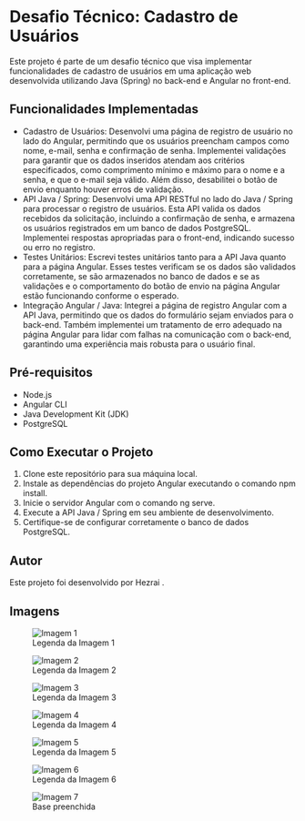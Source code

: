  <!DOCTYPE html>
<html lang="en">
<head>
  <meta charset="UTF-8">
  <meta name="viewport" content="width=device-width, initial-scale=1.0">
  <title>Desafio Técnico: Cadastro de Usuários</title>
</head>
<body>
  <h1>Desafio Técnico: Cadastro de Usuários</h1>
  <p>Este projeto é parte de um desafio técnico que visa implementar funcionalidades de cadastro de usuários em uma aplicação web desenvolvida utilizando Java (Spring) no back-end e Angular no front-end.</p>
  <h2>Funcionalidades Implementadas</h2>
  <ul>
    <li>Cadastro de Usuários: Desenvolvi uma página de registro de usuário no lado do Angular, permitindo que os usuários preencham campos como nome, e-mail, senha e confirmação de senha. Implementei validações para garantir que os dados inseridos atendam aos critérios especificados, como comprimento mínimo e máximo para o nome e a senha, e que o e-mail seja válido. Além disso, desabilitei o botão de envio enquanto houver erros de validação.</li>
    <li>API Java / Spring: Desenvolvi uma API RESTful no lado do Java / Spring para processar o registro de usuários. Esta API valida os dados recebidos da solicitação, incluindo a confirmação de senha, e armazena os usuários registrados em um banco de dados PostgreSQL. Implementei respostas apropriadas para o front-end, indicando sucesso ou erro no registro.</li>
    <li>Testes Unitários: Escrevi testes unitários tanto para a API Java quanto para a página Angular. Esses testes verificam se os dados são validados corretamente, se são armazenados no banco de dados e se as validações e o comportamento do botão de envio na página Angular estão funcionando conforme o esperado.</li>
    <li>Integração Angular / Java: Integrei a página de registro Angular com a API Java, permitindo que os dados do formulário sejam enviados para o back-end. Também implementei um tratamento de erro adequado na página Angular para lidar com falhas na comunicação com o back-end, garantindo uma experiência mais robusta para o usuário final.</li>
  </ul>
  <h2>Pré-requisitos</h2>
  <ul>
    <li>Node.js</li>
    <li>Angular CLI</li>
    <li>Java Development Kit (JDK)</li>
    <li>PostgreSQL</li>
  </ul>
  <h2>Como Executar o Projeto</h2>
  <ol>
    <li>Clone este repositório para sua máquina local.</li>
    <li>Instale as dependências do projeto Angular executando o comando npm install.</li>
    <li>Inicie o servidor Angular com o comando ng serve.</li>
    <li>Execute a API Java / Spring em seu ambiente de desenvolvimento.</li>
    <li>Certifique-se de configurar corretamente o banco de dados PostgreSQL.</li>
  </ol>
  <h2>Autor</h2>
  <p>Este projeto foi desenvolvido por Hezrai .</p>
  <h2>Imagens</h2>
  <figure>
    <img src="[https://ibb.co/sFTKSHC](https://i.ibb.co/RCX3nyN/base-Cadastrado-Sucesso.png)" alt="Imagem 1">
    <figcaption>Legenda da Imagem 1</figcaption>
  </figure>
  <figure>
    <img src="[https://via.placeholder.com/150](https://ibb.co/sFTKSHC)" alt="Imagem 2">
    <figcaption>Legenda da Imagem 2</figcaption>
  </figure>
  <figure>
    <img src="https://via.placeholder.com/150" alt="Imagem 3">
    <figcaption>Legenda da Imagem 3</figcaption>
  </figure>
  <figure>
    <img src="https://via.placeholder.com/150" alt="Imagem 4">
    <figcaption>Legenda da Imagem 4</figcaption>
  </figure>
  <figure>
    <img src="https://via.placeholder.com/150" alt="Imagem 5">
    <figcaption>Legenda da Imagem 5</figcaption>
  </figure>
  <figure>
    <img src="https://via.placeholder.com/150" alt="Imagem 6">
    <figcaption>Legenda da Imagem 6</figcaption>
  </figure>
  <figure>
    <img src="[https://via.placeholder.com/150](https://i.ibb.co/RCX3nyN/base-Cadastrado-Sucesso.png)" alt="Imagem 7">
    <figcaption>Base preenchida</figcaption>
  </figure>
</body>
</html>
